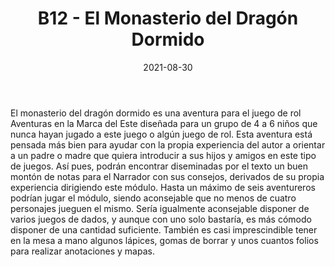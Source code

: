 ﻿---
title: B12 - El Monasterio del Dragón Dormido
summary: Corren rumores en el pueblo sobre el viejo monasterio sobre la colina. No son pocos los que afirman que una enorme sierpe roja despertó de su letargo milenario para atacar las vetustas piedras antaño con su letal y poderosa arma de aliento flamígero. Algunos otros aseguran que el Dragón Rojo aún descansa en el oscuro interior de los ruinosos restos el enclave. Quizás todo ello no sean más que habladurías, pero la Marca precisa de valientes aventureros que arrojen luz sobre la historia.
authors:
  - José Francisco Asensi Noguera
date: 2021-08-30
type: post
categories:
- Clásicos de la Marca
- Línea B
tags:
- Exploración
- Iniciación
- Dragón
- Templo
minlevels: "1"
maxlevels: "2"
prices: 7,50€
session: "1"
mincharacters: "4"
maxcharacters: "6"
eval: oficial
cover: "b12-el-monasterio-del-dragon-dormido.jpg"
download: "b12-el-monasterio-del-dragon-dormido.rar"
moreinfo: "https://tesorosdelamarca.com/producto/el-monasterio-del-dragon-dormido/"
license: "OGL"
draft: false

---

El monasterio del dragón dormido es una aventura para el juego de rol Aventuras en la Marca del Este diseñada para un grupo de 4 a 6 niños que nunca hayan jugado a este juego o algún juego de rol. Esta aventura está pensada más bien para ayudar con la propia experiencia del autor a orientar a un padre o madre que quiera introducir a sus hijos y amigos en este tipo de juegos. Así pues, podrán encontrar diseminadas por el texto un buen montón de notas para el Narrador con sus consejos, derivados de su propia experiencia dirigiendo este módulo. Hasta un máximo de seis aventureros podrían jugar el módulo, siendo aconsejable que no menos de cuatro personajes jueguen el mismo.
Sería igualmente aconsejable disponer de varios juegos de dados, y aunque con uno solo bastaría, es más cómodo disponer de una cantidad suficiente. También es casi imprescindible tener en la mesa a mano algunos lápices, gomas de borrar y unos cuantos folios para realizar anotaciones y mapas.